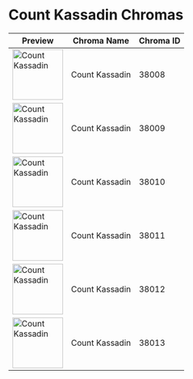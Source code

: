 # Count Kassadin Chromas

| Preview | Chroma Name | Chroma ID |
|---|---|---|
| <img src='https://raw.communitydragon.org/latest/plugins/rcp-be-lol-game-data/global/default/v1/champion-chroma-images/38/38008.png' alt='Count Kassadin' width='100'> | Count Kassadin | 38008 |
| <img src='https://raw.communitydragon.org/latest/plugins/rcp-be-lol-game-data/global/default/v1/champion-chroma-images/38/38009.png' alt='Count Kassadin' width='100'> | Count Kassadin | 38009 |
| <img src='https://raw.communitydragon.org/latest/plugins/rcp-be-lol-game-data/global/default/v1/champion-chroma-images/38/38010.png' alt='Count Kassadin' width='100'> | Count Kassadin | 38010 |
| <img src='https://raw.communitydragon.org/latest/plugins/rcp-be-lol-game-data/global/default/v1/champion-chroma-images/38/38011.png' alt='Count Kassadin' width='100'> | Count Kassadin | 38011 |
| <img src='https://raw.communitydragon.org/latest/plugins/rcp-be-lol-game-data/global/default/v1/champion-chroma-images/38/38012.png' alt='Count Kassadin' width='100'> | Count Kassadin | 38012 |
| <img src='https://raw.communitydragon.org/latest/plugins/rcp-be-lol-game-data/global/default/v1/champion-chroma-images/38/38013.png' alt='Count Kassadin' width='100'> | Count Kassadin | 38013 |
